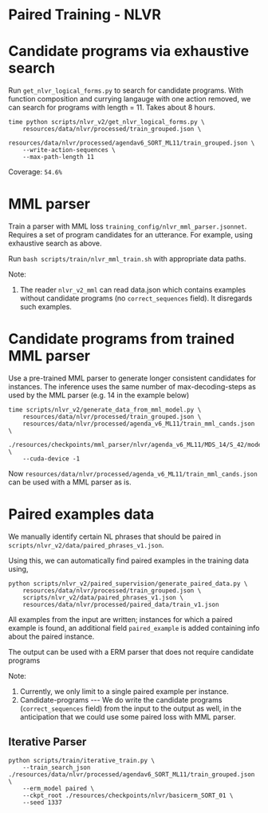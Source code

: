 # Paired Training - NLVR

# Candidate programs via exhaustive search
Run `get_nlvr_logical_forms.py` to search for candidate programs. 
With function composition and currying langauge with one action removed, 
we can search for programs with length = 11. Takes about 8 hours.

```
time python scripts/nlvr_v2/get_nlvr_logical_forms.py \
    resources/data/nlvr/processed/train_grouped.json \
    resources/data/nlvr/processed/agendav6_SORT_ML11/train_grouped.json \
    --write-action-sequences \
    --max-path-length 11
```
Coverage: `54.6%`

# MML parser
Train a parser with MML loss `training_config/nlvr_mml_parser.jsonnet`.
Requires a set of program candidates for an utterance. 
For example, using exhaustive search as above.

Run `bash scripts/train/nlvr_mml_train.sh` with appropriate data paths.

Note:
1. The reader `nlvr_v2_mml` can read data.json which contains examples without candidate programs 
(no `correct_sequences` field). It disregards such examples.

# Candidate programs from trained MML parser
Use a pre-trained MML parser to generate longer consistent candidates for instances.
The inference uses the same number of max-decoding-steps as used by the MML parser
(e.g. 14 in the example below)

```
time scripts/nlvr_v2/generate_data_from_mml_model.py \
    resources/data/nlvr/processed/train_grouped.json \
    resources/data/nlvr/processed/agenda_v6_ML11/train_mml_cands.json \
    ./resources/checkpoints/mml_parser/nlvr/agenda_v6_ML11/MDS_14/S_42/model.tar.gz \
    --cuda-device -1
```
Now `resources/data/nlvr/processed/agenda_v6_ML11/train_mml_cands.json` can be used with a MML parser as is.


# Paired examples data
We manually identify certain NL phrases that should be paired in `scripts/nlvr_v2/data/paired_phrases_v1.json`.

Using this, we can automatically find paired examples in the training data using,
```
python scripts/nlvr_v2/paired_supervision/generate_paired_data.py \
    resources/data/nlvr/processed/train_grouped.json \
    scripts/nlvr_v2/data/paired_phrases_v1.json \
    resources/data/nlvr/processed/paired_data/train_v1.json
```
All examples from the input are written; instances for which a paired example is found,
an additional field `paired_example` is added containing info about the paired instance.

The output can be used with a ERM parser that does not require candidate programs  

Note: 
1. Currently, we only limit to a single paired example per instance.
2. Candidate-programs --- We do write the candidate programs (`correct_sequences` field) 
from the input to the output as well, in the anticipation that we could use some paired loss with MML parser.
 
## Iterative Parser
```
python scripts/train/iterative_train.py \
    --train_search_json ./resources/data/nlvr/processed/agendav6_SORT_ML11/train_grouped.json \
    --erm_model paired \
    --ckpt_root ./resources/checkpoints/nlvr/basicerm_SORT_01 \
    --seed 1337
```
 
 
